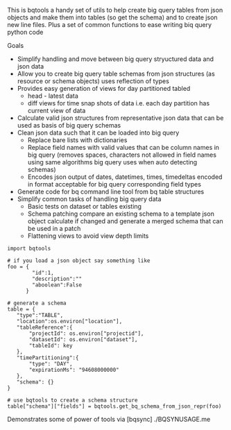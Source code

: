 This is bqtools a handy set of utils to help create big query tables from json objects and make them into tables (so get the schema) and to create json new line files.
Plus a set of common functions to ease writing biq query python code

Goals
* Simplify handling and move between big query stryuctured data and json data
* Allow you to create big query table schemas from json structures (as resource or schema objects) uses reflection of types
* Provides easy generation of views for day partitioned tabled
  * head - latest data
  * diff views for time snap shots of data i.e. each day partition has current view of data
* Calculate valid json structures from representative json data that can be used as basis of big query schemas
* Clean json data such that it can be loaded into big query
  * Replace bare lists with dictionaries
  * Replace field  names with valid values that can be column names in big query (removes spaces, characters not allowed in field names using same algorithms big query uses when auto detecting schemas)
  * Encodes json output of dates, datetimes, times, timedeltas encoded in format acceptable for big query corresponding field types
* Generate code for bq command line tool from bq table structures
* Simplify common tasks of handling big query data
  * Basic tests on dataset or tables existing
  * Schema patching compare an existing schema to a template json object calculate if changed and generate a merged schema that can be used in a patch
  * Flattening views to avoid view depth limits
  
```
import bqtools

# if you load a json object say something like
foo = {
        "id":1,
        "description":""
        "aboolean":False
      }
      
# generate a schema
table = {
   "type":"TABLE",
   "location":os.environ["location"],
   "tableReference":{
       "projectId": os.environ["projectid"],
       "datasetId": os.environ["dataset"],
       "tableId": key
   },
   "timePartitioning":{
       "type": "DAY",
       "expirationMs": "94608000000"
   },
   "schema": {}
}

# use bqtools to create a schema structure
table["schema"]["fields"] = bqtools.get_bq_schema_from_json_repr(foo)

```

Demonstrates some of power of tools via [bqsync] ./BQSYNUSAGE.me 
    